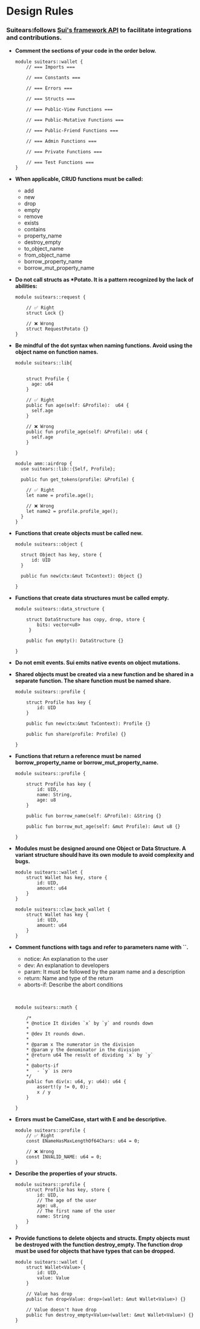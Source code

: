 # Design Rules

### Suitears💧follows [Sui's framework API](https://github.com/MystenLabs/sui/tree/main/crates/sui-framework/packages/sui-framework) to facilitate integrations and contributions.

- **Comment the sections of your code in the order below.**

  ```Move
  module suitears::wallet {
      // === Imports ===

      // === Constants ===

      // === Errors ===

      // === Structs ===

      // === Public-View Functions ===

      // === Public-Mutative Functions ===

      // === Public-Friend Functions ===

      // === Admin Functions ===

      // === Private Functions ===

      // === Test Functions ===
  }
  ```

- **When applicable, CRUD functions must be called:**

  - add
  - new
  - drop
  - empty
  - remove
  - exists
  - contains
  - property_name
  - destroy_empty
  - to_object_name
  - from_object_name
  - borrow_property_name
  - borrow_mut_property_name

- **Do not call structs as \*Potato. It is a pattern recognized by the lack of abilities:**

  ```Move
  module suitears::request {

      // ✅ Right
      struct Lock {}

      // ❌ Wrong
      struct RequestPotato {}
  }
  ```

- **Be mindful of the dot syntax when naming functions. Avoid using the object name on function names.**

  ```Move
  module suitears::lib{


      struct Profile {
        age: u64
      }

      // ✅ Right
      public fun age(self: &Profile):  u64 {
        self.age
      }

      // ❌ Wrong
      public fun profile_age(self: &Profile): u64 {
        self.age
      }

  }

  module amm::airdrop {
    use suitears::lib::{Self, Profile};

    public fun get_tokens(profile: &Profile) {

      // ✅ Right
      let name = profile.age();

      // ❌ Wrong
      let name2 = profile.profile_age();
    }
  }
  ```

- **Functions that create objects must be called new.**

  ```Move
  module suitears::object {

    struct Object has key, store {
        id: UID
    }

    public fun new(ctx:&mut TxContext): Object {}

  }
  ```

- **Functions that create data structures must be called empty.**

  ```Move
  module suitears::data_structure {

      struct DataStructure has copy, drop, store {
          bits: vector<u8>
       }

      public fun empty(): DataStructure {}

  }
  ```

- **Do not emit events. Sui emits native events on object mutations.**

- **Shared objects must be created via a new function and be shared in a separate function. The share function must be named share.**

  ```Move
  module suitears::profile {

      struct Profile has key {
          id: UID
      }

      public fun new(ctx:&mut TxContext): Profile {}

      public fun share(profile: Profile) {}

  }
  ```

- **Functions that return a reference must be named borrow_property_name or borrow_mut_property_name.**

  ```Move
  module suitears::profile {

      struct Profile has key {
          id: UID,
          name: String,
          age: u8
      }

      public fun borrow_name(self: &Profile): &String {}

      public fun borrow_mut_age(self: &mut Profile): &mut u8 {}

  }
  ```

- **Modules must be designed around one Object or Data Structure. A variant structure should have its own module to avoid complexity and bugs.**

  ```Move
  module suitears::wallet {
      struct Wallet has key, store {
          id: UID,
          amount: u64
      }
  }

  module suitears::claw_back_wallet {
      struct Wallet has key {
          id: UID,
          amount: u64
      }
  }
  ```

- **Comment functions with tags and refer to parameters name with ``.**

  - notice: An explanation to the user
  - dev: An explanation to developers
  - param: It must be followed by the param name and a description
  - return: Name and type of the return
  - aborts-if: Describe the abort conditions

  &nbsp;

  ```Move
  module suitears::math {

      /*
      * @notice It divides `x` by `y` and rounds down
      *
      * @dev It rounds down.
      *
      * @param x The numerator in the division
      * @param y the denominator in the division
      * @return u64 The result of dividing `x` by `y`
      *
      * @aborts-if
      *   - `y` is zero
      */
      public fun div(x: u64, y: u64): u64 {
          assert!(y != 0, 0);
          x / y
      }

  }
  ```

- **Errors must be CamelCase, start with E and be descriptive.**

  ```Move
  module suitears::profile {
      // ✅ Right
      const ENameHasMaxLengthOf64Chars: u64 = 0;

      // ❌ Wrong
      const INVALID_NAME: u64 = 0;
  }
  ```

- **Describe the properties of your structs.**

  ```Move
  module suitears::profile {
      struct Profile has key, store {
          id: UID,
          // The age of the user
          age: u8,
          // The first name of the user
          name: String
      }
  }
  ```

- **Provide functions to delete objects and structs. Empty objects must be destroyed with the function destroy_empty. The function drop must be used for objects that have types that can be dropped.**

  ```Move
  module suitears::wallet {
      struct Wallet<Value> {
          id: UID,
          value: Value
      }

      // Value has drop
      public fun drop<Value: drop>(wallet: &mut Wallet<Value>) {}

      // Value doesn't have drop
      public fun destroy_empty<Value>(wallet: &mut Wallet<Value>) {}
  }
  ```
